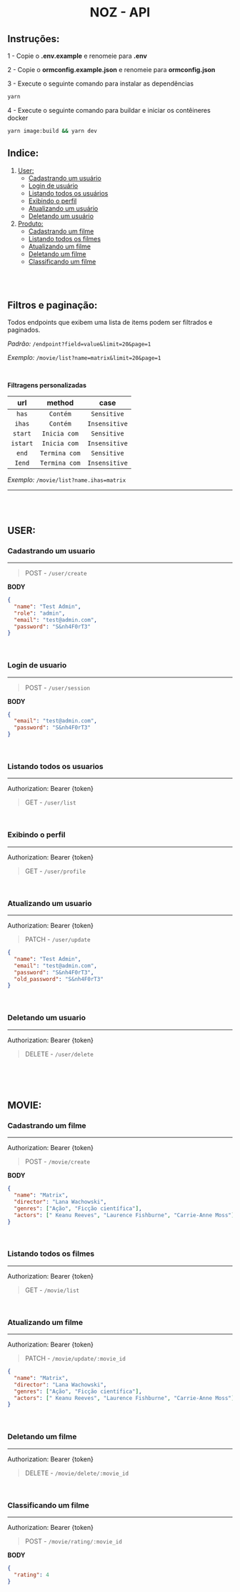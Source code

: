 <h1 align='center'>
    NOZ - API
</h1>

## Instruções:

1 - Copie o **.env.example** e renomeie para **.env**

2 - Copie o **ormconfig.example.json** e renomeie para **ormconfig.json**

3 - Execute o seguinte comando para instalar as dependências

```bash
yarn
```

4 - Execute o seguinte comando para buildar e iniciar os contêineres docker

```bash
yarn image:build && yarn dev
```

## Indice:

<ol>
    <li>
        <a href='#user'>User:</a>
        <ul>
            <li>
              <a href='#cadastrando-um-usuario'>Cadastrando um usuário</a>
            </li>
            <li>
              <a href='#login-de-usuario'>Login de usuário</a>
            </li>
            <li>
              <a href='#listando-todos-os-usuarios'>Listando todos os usuários</a>
            </li>
            <li>
              <a href='#exibindo-o-perfil'>Exibindo o perfil</a>
            </li>
            <li>
              <a href='#atualizando-um-usuario'>Atualizando um usuário</a>
            </li>
            <li>
              <a href='#deletando-um-usuario'>Deletando um usuário</a>
            </li>
              </ul>
          </li>
    <li>
        <a href='#produto'>Produto:</a>
        <ul>
            <li>
              <a href='#cadastrando-um-filme'>Cadastrando um filme</a>
            </li>
            <li>
              <a href='#listando-todos-os-filmes'>Listando todos os filmes</a>
            </li>
            <li>
              <a href='#atualizando-um-filme'>Atualizando um filme</a>
            </li>
            <li>
              <a href='#deletando-um-filme'>Deletando um filme</a>
            </li>
            <li>
              <a href='#classificando-um-filme'>Classificando um filme</a>
            </li>
        </ul>
    </li>
</ol>

<br>
<br>

## Filtros e paginação:

Todos endpoints que exibem uma lista de items podem ser filtrados e paginados.

_Padrão:_ `/endpoint?field=value&limit=20&page=1`

_Exemplo:_ `/movie/list?name=matrix&limit=20&page=1`

<br/>

**Filtragens personalizadas**

| **url**  |  **method**   |   **case**    |
| :------: | :-----------: | :-----------: |
|  `has`   |   `Contém`    |  `Sensitive`  |
|  `ihas`  |   `Contém`    | `Insensitive` |
| `start`  | `Inicia com`  |  `Sensitive`  |
| `istart` | `Inicia com`  | `Insensitive` |
|  `end`   | `Termina com` |  `Sensitive`  |
|  `Iend`  | `Termina com` | `Insensitive` |

_Exemplo:_ `/movie/list?name.ihas=matrix`

---

<br>
<br>

## **USER**:

### **Cadastrando um usuario**

---

> POST - `/user/create`

**BODY**

```json
{
  "name": "Test Admin",
  "role": "admin",
  "email": "test@admin.com",
  "password": "S&nh4F0rT3"
}
```

<br/>

### **Login de usuario**

---

> POST - `/user/session`

**BODY**

```json
{
  "email": "test@admin.com",
  "password": "S&nh4F0rT3"
}
```

<br/>

### **Listando todos os usuarios**

---

Authorization: Bearer {token}

> GET - `/user/list`

<br/>

### **Exibindo o perfil**

---

Authorization: Bearer {token}

> GET - `/user/profile`

<br/>

### **Atualizando um usuario**

---

Authorization: Bearer {token}

> PATCH - `/user/update`

```json
{
  "name": "Test Admin",
  "email": "test@admin.com",
  "password": "S&nh4F0rT3",
  "old_password": "S&nh4F0rT3"
}
```

<br/>

### **Deletando um usuario**

---

Authorization: Bearer {token}

> DELETE - `/user/delete`

<br/>
<br/>
<br/>

## **MOVIE**:

### **Cadastrando um filme**

---

Authorization: Bearer {token}

> POST - `/movie/create`

**BODY**

```json
{
  "name": "Matrix",
  "director": "Lana Wachowski",
  "genres": ["Ação", "Ficção científica"],
  "actors": [" Keanu Reeves", "Laurence Fishburne", "Carrie-Anne Moss"]
}
```

<br/>

### **Listando todos os filmes**

---

Authorization: Bearer {token}

> GET - `/movie/list`

<br/>

### **Atualizando um filme**

---

Authorization: Bearer {token}

> PATCH - `/movie/update/:movie_id`

```json
{
  "name": "Matrix",
  "director": "Lana Wachowski",
  "genres": ["Ação", "Ficção científica"],
  "actors": [" Keanu Reeves", "Laurence Fishburne", "Carrie-Anne Moss"]
}
```

<br/>

### **Deletando um filme**

---

Authorization: Bearer {token}

> DELETE - `/movie/delete/:movie_id`

<br/>

### **Classificando um filme**

---

Authorization: Bearer {token}

> POST - `/movie/rating/:movie_id`

**BODY**

```json
{
  "rating": 4
}
```
